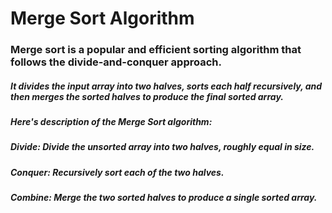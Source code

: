 # Merge Sort Algorithm

### Merge sort is a popular and efficient sorting algorithm that follows the divide-and-conquer approach. 
##### It divides the input array into two halves, sorts each half recursively, and then merges the sorted halves to produce the final sorted array.
##### Here's description of the Merge Sort algorithm:
##### Divide: Divide the unsorted array into two halves, roughly equal in size.
##### Conquer: Recursively sort each of the two halves.
##### Combine: Merge the two sorted halves to produce a single sorted array.
